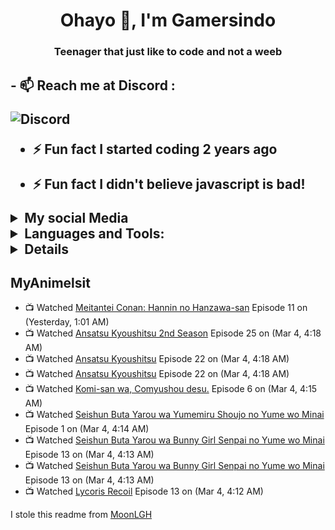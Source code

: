 <h1 align="center">Ohayo 👋, I'm Gamersindo</h1>
<h3 align="center">Teenager that just like to code and not a weeb</h3>


<h2> - 📫 Reach me at Discord : 
    
![Discord](https://lanyard.cnrad.dev/api/694370838719234151?idleMessage=Hello%20there!)
- ⚡ Fun fact **I started coding 2 years ago**

- ⚡ Fun fact **I didn't believe javascript is bad!**
<details>
    <summary>My social Media</summary>
    <p align="left">
      <p>Nothing yet!</p>
    </p>
</details>

<details>
    <summary align="left">Languages and Tools:</summary> <a
        href="https://nodejs.org" target="_blank"> <img
            src="https://raw.githubusercontent.com/devicons/devicon/master/icons/nodejs/nodejs-original-wordmark.svg"
            alt="nodejs" width="40" height="40" /> </a> <a href="https://www.python.org" target="_blank"> <img
            src="https://raw.githubusercontent.com/devicons/devicon/master/icons/python/python-original.svg"
            alt="python" width="40" height="40" /> </a> <a href="https://reactjs.org/" target="_blank"> <img
            src="https://raw.githubusercontent.com/devicons/devicon/master/icons/react/react-original-wordmark.svg"
            alt="react" width="40" height="40" /> </a> <a href="https://www.typescriptlang.org/" target="_blank">
  </details>
    
<details>
    <summary align="left">My accomplishments:</summary>
  <hr>
    <h2>Stats at github</h2>
    <img src="https://github-readme-stats.vercel.app/api?username=gamersindo1223&show_icons=true&theme=tokyonight" alt="Gamersindo"></a>
    <h2>Made my first api!</h2>
    <img src="https://github-readme-stats.vercel.app/api/pin/?username=gamersindo1223&repo=Api-genshincodelist" alt="Gamersindo"></a>
  </details>
 <h2>MyAnimelsit</h2>
<!-- MAL_ACTIVITY:start -->

- 📺 Watched [Meitantei Conan: Hannin no Hanzawa-san](https://MyAnimeList.net/anime.php?id=50010) Episode 11 on (Yesterday, 1:01 AM)
- 📺 Watched [Ansatsu Kyoushitsu 2nd Season](https://MyAnimeList.net/anime.php?id=30654) Episode 25 on (Mar 4, 4:18 AM)
- 📺 Watched [Ansatsu Kyoushitsu](https://MyAnimeList.net/anime.php?id=24833) Episode 22 on (Mar 4, 4:18 AM)
- 📺 Watched [Ansatsu Kyoushitsu](https://MyAnimeList.net/anime.php?id=24833) Episode 22 on (Mar 4, 4:18 AM)
- 📺 Watched [Komi-san wa, Comyushou desu.](https://MyAnimeList.net/anime.php?id=48926) Episode 6 on (Mar 4, 4:15 AM)
- 📺 Watched [Seishun Buta Yarou wa Yumemiru Shoujo no Yume wo Minai](https://MyAnimeList.net/anime.php?id=38329) Episode 1 on (Mar 4, 4:14 AM)
- 📺 Watched [Seishun Buta Yarou wa Bunny Girl Senpai no Yume wo Minai](https://MyAnimeList.net/anime.php?id=37450) Episode 13 on (Mar 4, 4:13 AM)
- 📺 Watched [Seishun Buta Yarou wa Bunny Girl Senpai no Yume wo Minai](https://MyAnimeList.net/anime.php?id=37450) Episode 13 on (Mar 4, 4:13 AM)
- 📺 Watched [Lycoris Recoil](https://MyAnimeList.net/anime.php?id=50709) Episode 13 on (Mar 4, 4:12 AM)

<!-- MAL_ACTIVITY:end -->
<footer>
  <p>I stole this readme from  <a href="https://github.com/MoonLGH/MoonLGH/blob/main/README.md">MoonLGH</a></p>
</footer>
